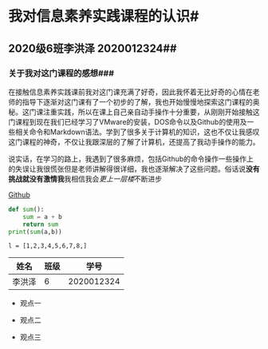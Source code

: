 #           我对信息素养实践课程的认识#

## 2020级6班李洪泽 2020012324##

### 关于我对这门课程的感想###

  在接触信息素养实践课前我对这门课充满了好奇，因此我怀着无比好奇的心情在老师的指导下逐渐对这门课有了一个初步的了解，我也开始慢慢地探索这门课程的奥秘。这门课注重实践，所以在课上自己亲自动手操作十分重要，从刚刚开始接触这门课程到现在我们已经学习了VMware的安装，DOS命令以及Github的使用及一些相关命令和Markdown语法。学到了很多关于计算机的知识，这也不仅让我感叹这门课程的神奇，不仅让我跟深层的了解了计算机，还提高了我动手操作的能力。

  说实话，在学习的路上，我遇到了很多麻烦，包括Github的命令操作一些操作上的失误让我很慌张但是老师讲解得很详细，我也逐渐解决了这些问题。俗话说**没有挑战就没有激情我**我相信我会*更上一层楼*不断进步       

[Github](https://github.com/cherish-lhz/-)

```python
def sum():
    sum = a + b
    return sum
print(sum(a,b))
```



`l = [1,2,3,4,5,6,7,8,]`

| 姓名   | 班级 | 学号       |
| ------ | ---- | ---------- |
| 李洪泽 | 6    | 2020012324 |



- 观点一

- 观点二

- 观点三

  









